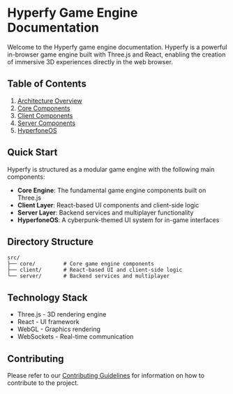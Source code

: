 # Hyperfy Game Engine Documentation

Welcome to the Hyperfy game engine documentation. Hyperfy is a powerful in-browser game engine built with Three.js and React, enabling the creation of immersive 3D experiences directly in the web browser.

## Table of Contents

1. [Architecture Overview](./architecture/README.md)
2. [Core Components](./core/README.md)
3. [Client Components](./client/README.md)
4. [Server Components](./server/README.md)
5. [HyperfoneOS](./client/hyperfone/README.md)

## Quick Start

Hyperfy is structured as a modular game engine with the following main components:

- **Core Engine**: The fundamental game engine components built on Three.js
- **Client Layer**: React-based UI components and client-side logic
- **Server Layer**: Backend services and multiplayer functionality
- **HyperfoneOS**: A cyberpunk-themed UI system for in-game interfaces

## Directory Structure

```
src/
├── core/         # Core game engine components
├── client/       # React-based UI and client-side logic
└── server/       # Backend services and multiplayer
```

## Technology Stack

- Three.js - 3D rendering engine
- React - UI framework
- WebGL - Graphics rendering
- WebSockets - Real-time communication

## Contributing

Please refer to our [Contributing Guidelines](./contributing.md) for information on how to contribute to the project.